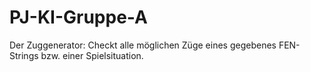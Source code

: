 # PJ-KI-Gruppe-A

Der Zuggenerator: Checkt alle möglichen Züge eines gegebenes FEN-Strings bzw. einer Spielsituation.

